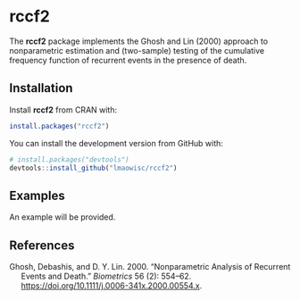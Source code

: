 
<!-- README.md is generated from README.Rmd. Please edit that file -->

# rccf2

The **rccf2** package implements the Ghosh and Lin (2000) approach to
nonparametric estimation and (two-sample) testing of the cumulative
frequency function of recurrent events in the presence of death.

## Installation

Install **rccf2** from CRAN with:

``` r
install.packages("rccf2")
```

You can install the development version from GitHub with:

``` r
# install.packages("devtools")
devtools::install_github("lmaowisc/rccf2")
```

## Examples

An example will be provided.

## References

<div id="refs" class="references csl-bib-body hanging-indent"
entry-spacing="0">

<div id="ref-ghosh2000" class="csl-entry">

Ghosh, Debashis, and D. Y. Lin. 2000. “Nonparametric Analysis of
Recurrent Events and Death.” *Biometrics* 56 (2): 554–62.
<https://doi.org/10.1111/j.0006-341x.2000.00554.x>.

</div>

</div>
